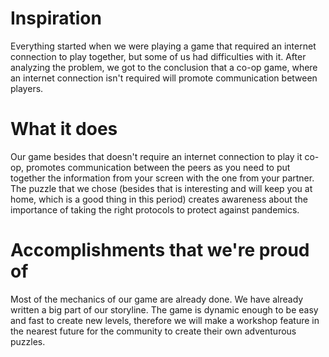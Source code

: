 # Inspiration
Everything started when we were playing a game that required an internet connection to play together, but some of us had difficulties with it. After analyzing the problem, we got to the conclusion that a co-op game, where an internet connection isn't required will promote communication between players.
# What it does
Our game besides that doesn't require an internet connection to play it co-op, promotes communication between the peers as you need to put together the information from your screen with the one from your partner. The puzzle that we chose (besides that is interesting and will keep you at home, which is a good thing in this period) creates awareness about the importance of taking the right protocols to protect against pandemics.
# Accomplishments that we're proud of
Most of the mechanics of our game are already done. We have already written a big part of our storyline. The game is dynamic enough to be easy and fast to create new levels, therefore we will make a workshop feature in the nearest future for the community to create their own adventurous puzzles.
